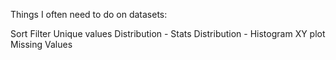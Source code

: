 Things I often need to do on datasets:

Sort
Filter
Unique values
Distribution - Stats
Distribution - Histogram
XY plot
Missing Values
